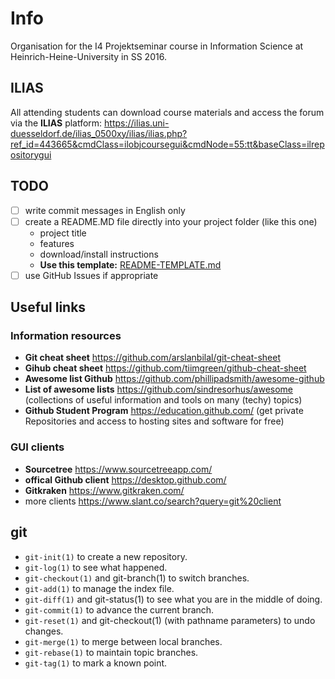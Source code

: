 # Info

Organisation for the I4 Projektseminar course in Information Science at Heinrich-Heine-University in SS 2016.

## ILIAS ##

All attending students can download course materials and access the forum via the **ILIAS** platform: https://ilias.uni-duesseldorf.de/ilias_0500xy/ilias/ilias.php?ref_id=443665&cmdClass=ilobjcoursegui&cmdNode=55:tt&baseClass=ilrepositorygui

## TODO ##

- [ ] write commit messages in English only
- [ ] create a README.MD file directly into your project folder (like this one)
    - project title
    - features
    - download/install instructions
    - **Use this template:** [README-TEMPLATE.md](https://github.com/I4-Projektseminar-HHU-2016/infos/blob/master/README-TEMPLATE.md)
- [ ] use GitHub Issues if appropriate

## Useful links ##

### Information resources ###

- **Git cheat sheet** https://github.com/arslanbilal/git-cheat-sheet
- **Gihub cheat sheet** https://github.com/tiimgreen/github-cheat-sheet
- **Awesome list Github** https://github.com/phillipadsmith/awesome-github
- **List of awesome lists** https://github.com/sindresorhus/awesome (collections of useful information and tools on many (techy) topics)
- **Github Student Program** https://education.github.com/ (get private Repositories and access to hosting sites and software for free)

### GUI clients ###

- **Sourcetree** https://www.sourcetreeapp.com/ 
- **offical Github client** https://desktop.github.com/
- **Gitkraken** https://www.gitkraken.com/ 
- more clients https://www.slant.co/search?query=git%20client

## git ##

- `git-init(1)` to create a new repository.
- `git-log(1)` to see what happened.
- `git-checkout(1)` and git-branch(1) to switch branches.
- `git-add(1)` to manage the index file.
- `git-diff(1)` and git-status(1) to see what you are in the middle of doing.
- `git-commit(1)` to advance the current branch.
- `git-reset(1)` and git-checkout(1) (with pathname parameters) to undo changes.
- `git-merge(1)` to merge between local branches.
- `git-rebase(1)` to maintain topic branches.
- `git-tag(1)` to mark a known point.
